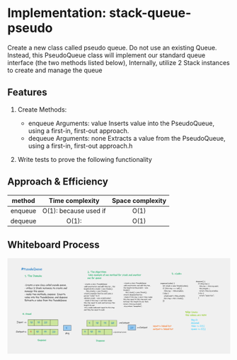 # Implementation: stack-queue-pseudo

Create a new class called pseudo queue.
Do not use an existing Queue.
Instead, this PseudoQueue class will implement our standard queue interface (the two methods listed below),
Internally, utilize 2 Stack instances to create and manage the queue

## Features

1. Create Methods:
   - enqueue
   Arguments: value
   Inserts value into the PseudoQueue, using a first-in, first-out approach.
   - dequeue
   Arguments: none
   Extracts a value from the PseudoQueue, using a first-in, first-out approach.h

2. Write tests to prove the following functionality

## Approach & Efficiency

| method|Time complexity |Space complexity | 
| :---: | :---: | :---: |
| enqueue|O(1): because used if | O(1)|
| dequeue|O(1): |O(1) |

## Whiteboard Process

![link list](./../assets/PseudoQueue.png)



